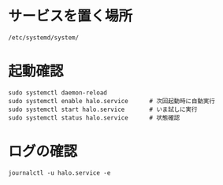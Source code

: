 # サービスを置く場所
```
/etc/systemd/system/
```

# 起動確認
```
sudo systemctl daemon-reload
sudo systemctl enable halo.service      # 次回起動時に自動実行
sudo systemctl start halo.service       # いま試しに実行
sudo systemctl status halo.service      # 状態確認
```

# ログの確認
```
journalctl -u halo.service -e
```